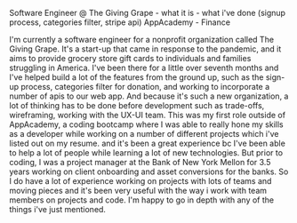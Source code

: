 Software Engineer @ The Giving Grape
    - what it is
    - what i've done (signup process, categories filter, stripe api)
AppAcademy
    - 
Finance

I'm currently a software engineer for a nonprofit organization called The Giving Grape. It's a start-up that came in response to the pandemic, and it aims to provide grocery store gift cards to individuals and families struggling in America. I've been there for a little over seventh months and I've helped build a lot of the features from the ground up, such as the sign-up process, categories filter for donation, and working to incorporate a number of apis to our web app. And because it's such a new organization, a lot of thinking has to be done before development such as trade-offs, wireframing, working with the UX-UI team. This was my first role outside of AppAcademy, a coding bootcamp where I was able to really hone my skills as a developer while working on a number of different projects which i've listed out on my resume. and it's been a great experience bc I've been able to help a lot of people while learning a lot of new technologies. But prior to coding, I was a project manager at the Bank of New York Mellon for 3.5 years working on client onboarding and asset conversions for the banks. So I do have a lot of experience working on projects with lots of teams and moving pieces and it's been very useful with the way i work with team members on projects and code. I'm happy to go in depth with any of the things i've just mentioned.

